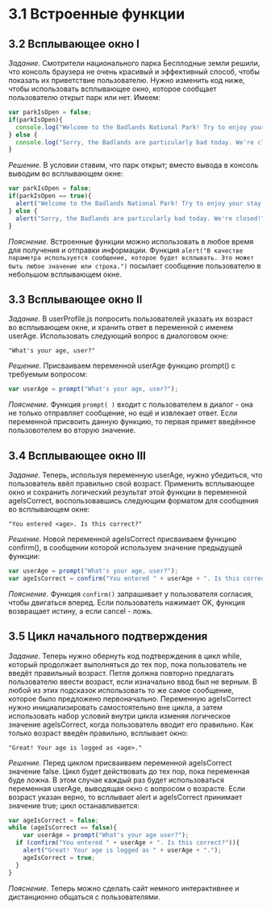 # 3.1 Встроенные функции

## 3.2 Всплывающее окно I

_Задание._
Смотрители национального парка Бесплодные земли решили, что консоль браузера не очень красивый и эффективный способ, чтобы показать их приветствие пользователю. Нужно изменить код ниже, чтобы использовать всплывающее окно, которое сообщает пользователю открыт парк или нет. Имеем:
```javascript
var parkIsOpen = false;
if(parkIsOpen){
  console.log("Welcome to the Badlands National Park! Try to enjoy your stay.");
} else {
  console.log("Sorry, the Badlands are particularly bad today. We're closed!");
}
```

_Решение._
В условии ставим, что парк открыт; вместо вывода в консоль выводим во всплывающем окне:
```javascript
var parkIsOpen = false;
if(parkIsOpen == true){
  alert("Welcome to the Badlands National Park! Try to enjoy your stay.");
} else {
  alert("Sorry, the Badlands are particularly bad today. We're closed!");
}
```

_Пояснение._
Встроенные функции можно использовать в любое время для получения и отправки информации. Функция `alert("В качестве параметра используется сообщение, которое будет всплывать. Это может быть любое значение или строка.")` посылает сообщение пользователю в небольшом всплывающем окне.

## 3.3 Всплывающее окно II

_Задание._
В userProfile.js попросить пользователей указать их возраст во всплывающем окне, и хранить ответ в переменной с именем userAge. Использовать следующий вопрос в диалоговом окне:
```
"What's your age, user?"
```

_Решение._
Присваиваем переменной userAge функцию prompt() с требуемым вопросом:
```javascript
var userAge = prompt("What's your age, user?");
```

_Пояснение._
Функция `prompt( )` входит с пользователем в диалог - она не только отправляет сообщение, но ещё и извлекает ответ. Если переменной присвоить данную функцию, то первая примет введённое пользовотелем во вторую значение.

## 3.4 Всплывающее окно III

_Задание._
Теперь, используя ​​переменную userAge, нужно убедиться, что пользователь ввёл правильно свой возраст. Применить всплывающее окно и сохранить логический результат этой функции в переменной ageIsCorrect, воспользовавшись следующим форматом для сообщения во всплывающем окне:
```
"You entered <age>. Is this correct?"
```

_Решение._
Новой переменной ageIsCorrect присваиваем функцию confirm(), в сообщении которой используем значение предыдущей функции:
```javascript
var userAge = prompt("What's your age, user?");
var ageIsCorrect = confirm("You entered " + userAge + ". Is this correct?");
```

_Пояснение._
Функция `confirm()` запрашивает у пользователя согласия, чтобы двигаться вперед. Если пользователь нажимает OK, функция возвращает истину, а если cancel - ложь.

## 3.5 Цикл начального подтверждения

_Задание._
Теперь нужно обернуть код подтверждения в цикл while, который продолжает выполняться до тех пор, пока пользователь не введёт правильный возраст. Петля должна повторно предлагать пользователю ввести возраст, если изначально ввод был не верным. В любой из этих подсказок использовать то же самое сообщение, которое было предложено первоначально. 
Переменную ageIsCorrect нужно инициализировать самостоятельно вне цикла, а затем использовать набор условий внутри цикла изменяя логическое значение ageIsCorrect, когда пользователь вводит его правильно. Как только возраст введён правильно, всплывает окно:
```
"Great! Your age is logged as <age>." 
```

_Решение._
Перед циклом присваиваем переменной ageIsCorrect значение false. Цикл будет действовать до тех пор, пока переменная буде ложна. В этом случае каждый раз будет использоваться переменная userAge, выводящая окно с вопросом о возрасте. Если возраст указан верно, то всплывает alert и ageIsCorrect принимает значение true; цикл останавливается:
```javascript
var ageIsCorrect = false;
while (ageIsCorrect == false){
	var userAge = prompt("What's your age user?");
  if (confirm("You entered " + userAge + ". Is this correct?")){
  	alert("Great! Your age is logged as " + userAge + ".");
    ageIsCorrect = true;
  }
}
```

_Пояснение._
Теперь можно сделать сайт немного интерактивнее и дистанционно общаться с пользователями.